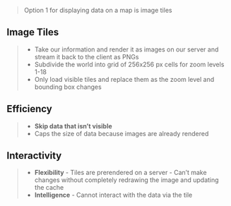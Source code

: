 > Option 1 for displaying data on a map is image tiles

## Image Tiles
  > * Take our information and render it as images on our server and stream it back to the client as PNGs
  > * Subdivide the world into grid of 256x256 px cells for zoom levels 1-18
  > * Only load visible tiles and replace them as the zoom level and bounding box changes

## Efficiency
  > * **Skip data that isn’t visible**
  > * Caps the size of data because images are already rendered

## Interactivity
  > * **Flexibility**
    - Tiles are prerendered on a server
    - Can’t make changes without completely redrawing the image and updating the cache
  > * **Intelligence** - Cannot interact with the data via the tile
